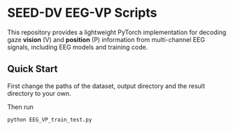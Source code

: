 
# SEED-DV EEG-VP Scripts
This repository provides a lightweight PyTorch implementation for decoding gaze **vision** (V) and **position** (P) information from multi-channel EEG signals, including EEG models and training code.

## Quick Start
First change the paths of the dataset, output directory and the result directory to your own.

Then run 
```bash
python EEG_VP_train_test.py
```
